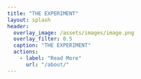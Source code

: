 ```yaml
---
title: "THE EXPERIMENT"
layout: splash
header:
  overlay_image: /assets/images/image.png
  overlay_filter: 0.5
  caption: "THE EXPERIMENT"
  actions:
    - label: "Read More"
      url: "/about/"
---
```


